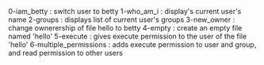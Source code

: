 0-iam_betty : switch user to betty
1-who_am_i : display's current user's name
2-groups : displays list of current user's groups
3-new_owner : change ownerership of file hello to betty
4-empty : create an empty file named 'hello'
5-execute : gives execute permission to the user of the file 'hello'
6-multiple_permissions : adds execute permission to user and group, and read permission to other users
